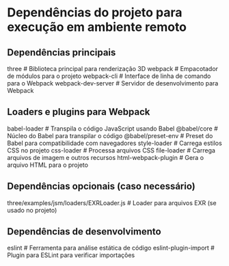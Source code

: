 # Dependências do projeto para execução em ambiente remoto

## Dependências principais
three                # Biblioteca principal para renderização 3D
webpack              # Empacotador de módulos para o projeto
webpack-cli          # Interface de linha de comando para o Webpack
webpack-dev-server   # Servidor de desenvolvimento para Webpack

## Loaders e plugins para Webpack
babel-loader         # Transpila o código JavaScript usando Babel
@babel/core          # Núcleo do Babel para transpilar o código
@babel/preset-env    # Preset do Babel para compatibilidade com navegadores
style-loader         # Carrega estilos CSS no projeto
css-loader           # Processa arquivos CSS
file-loader          # Carrega arquivos de imagem e outros recursos
html-webpack-plugin  # Gera o arquivo HTML para o projeto

## Dependências opcionais (caso necessário)
three/examples/jsm/loaders/EXRLoader.js  # Loader para arquivos EXR (se usado no projeto)

## Dependências de desenvolvimento
eslint              # Ferramenta para análise estática de código
eslint-plugin-import # Plugin para ESLint para verificar importações
